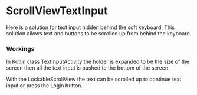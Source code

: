 # ScrollViewTextInput
Here is a solution for text input hidden behind the soft keyboard.  This solution allows text and buttons to be scrolled up from behind the keyboard.


### Workings
In Kotlin class TextInputActivity the holder is expanded to be the size of the screen then all the text input is pushed to the bottom of the screen.

With the LockableScrollView the text can be scrolled up to continue text input or press the Login button.

